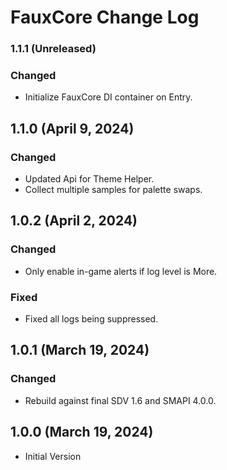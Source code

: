 # FauxCore Change Log

### 1.1.1 (Unreleased)

### Changed

* Initialize FauxCore DI container on Entry.

## 1.1.0 (April 9, 2024)

### Changed

* Updated Api for Theme Helper.
* Collect multiple samples for palette swaps.

## 1.0.2 (April 2, 2024)

### Changed

* Only enable in-game alerts if log level is More.

### Fixed

* Fixed all logs being suppressed.

## 1.0.1 (March 19, 2024)

### Changed

* Rebuild against final SDV 1.6 and SMAPI 4.0.0.

## 1.0.0 (March 19, 2024)

* Initial Version
